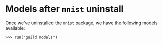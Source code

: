 # Models after `mnist` uninstall

Once we've uninstalled the `mnist` package, we have the following models
available:

    >>> run("guild models")
